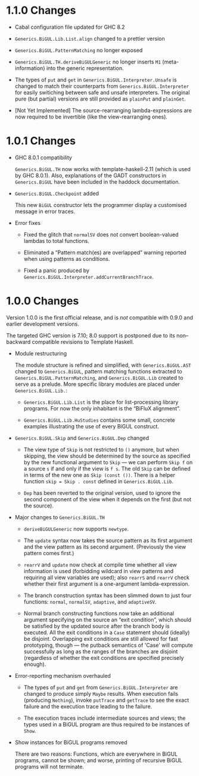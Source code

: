 1.1.0 Changes
=============

* Cabal configuration file updated for GHC 8.2

* `Generics.BiGUL.Lib.List.align` changed to a prettier version

* `Generics.BiGUL.PatternMatching` no longer exposed

* `Generics.BiGUL.TH.deriveBiGULGeneric` no longer inserts `M1`
  (meta-information) into the generic representation.

* The types of `put` and `get` in `Generics.BiGUL.Interpreter.Unsafe` is
  changed to match their counterparts from `Generics.BiGUL.Interpreter`
  for easily switiching between safe and unsafe interpreters. The original
  pure (but partial) versions are still provided as `plainPut` and
  `plainGet`.

* [Not Yet Implemented] The source-rearranging lambda-expressions are now
  required to be invertible (like the view-rearranging ones).

1.0.1 Changes
=============

* GHC 8.0.1 compatibility

  `Generics.BiGUL.TH` now works with template-haskell-2.11 (which is used
  by GHC 8.0.1). Also, explanations of the GADT constructors in
  `Generics.BiGUL` have been included in the haddock documentation.

* `Generics.BiGUL.Checkpoint` added

  This new `BiGUL` constructor lets the programmer display a customised
  message in error traces.

* Error fixes

  - Fixed the glitch that `normalSV` does not convert boolean-valued lambdas
    to total functions.

  - Eliminated a “Pattern match(es) are overlapped” warning reported when
    using patterns as conditions.

  - Fixed a panic produced by
    `Generics.BiGUL.Interpreter.addCurrentBranchTrace`.

1.0.0 Changes
=============

Version 1.0.0 is the first official release, and is *not* compatible with
0.9.0 and earlier development versions.

The targeted GHC version is 7.10; 8.0 support is postponed due to its
non–backward compatible revisions to Template Haskell.

* Module restructuring

    The module structure is refined and simplified, with
    `Generics.BiGUL.AST` changed to `Generics.BiGUL`, pattern matching
    functions extracted to `Generics.BiGUL.PatternMatching`, and
    `Generics.BiGUL.Lib` created to serve as a prelude. More specific
    library modules are placed under `Generics.BiGUL.Lib.`:

    - `Generics.BiGUL.Lib.List` is the place for list-processing library
      programs. For now the only inhabitant is the “BiFluX alignment”.

    - `Generics.BiGUL.Lib.HuStudies` contains some small, concrete examples
      illustrating the use of every BiGUL construct.

* `Generics.BiGUL.Skip` and `Generics.BiGUL.Dep` changed

    - The view type of `Skip` is not restricted to `()` anymore, but when
      skipping, the view should be determined by the source as specified by
      the new functional argument to `Skip` — we can perform `Skip f` on a
      source `s` if and only if the view is `f s`. The old `Skip` can be
      defined in terms of the new one as `Skip (const ())`. There is a
      helper function `skip = Skip . const` defined in `Generics.BiGUL.Lib`.

    - `Dep` has been reverted to the original version, used to ignore the
      second component of the view when it depends on the first (but not
      the source).

* Major changes to `Generics.BiGUL.TH`

    - `deriveBiGULGeneric` now supports `newtype`.

    - The `update` syntax now takes the source pattern as its first argument
      and the view pattern as its second argument. (Previously the view
      pattern comes first.)

    - `rearrV` and `update` now check at compile time whether all view
      information is used (forbidding wildcard in view patterns and
      requiring all view variables are used); also `rearrS` and `rearrV`
      check whether their first argument is a one-argument
      lambda-expression.

    - The branch construction syntax has been slimmed down to just four
      functions: `normal`, `normalSV`, `adaptive`, and `adaptiveSV`.

    - Normal branch constructing functions now take an additional argument
      specifying on the source an “exit condition”, which should
      be satisfied by the updated source after the branch body is executed.
      All the exit conditions in a `Case` statement should (ideally) be
      disjoint. Overlapping exit conditions are still allowed for fast
      prototyping, though — the putback semantics of 'Case' will compute
      successfully as long as the ranges of the branches are disjoint
      (regardless of whether the exit conditions are specified precisely
      enough).

* Error-reporting mechanism overhauled

    - The types of `put` and `get` from `Generics.BiGUL.Interpreter` are
      changed to produce simply `Maybe` results. When execution fails
      (producing `Nothing`), invoke `putTrace` and `getTrace` to see the
      exact failure and the execution trace leading to the failure.

    - The execution traces include intermediate sources and views; the types
      used in a BiGUL program are thus required to be instances of `Show`.

* Show instances for BiGUL programs removed

    There are two reasons: Functions, which are everywhere in BiGUL
    programs, cannot be shown; and worse, printing of recursive BiGUL
    programs will not terminate.
